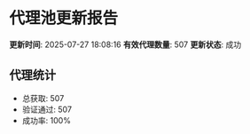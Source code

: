 # 代理池更新报告

**更新时间**: 2025-07-27 18:08:16
**有效代理数量**: 507
**更新状态**:  成功

## 代理统计
- 总获取: 507
- 验证通过: 507
- 成功率: 100%
